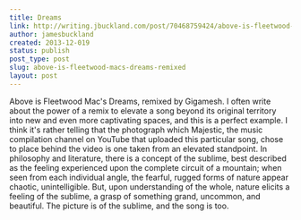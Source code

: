 ```yaml
---
title: Dreams
link: http://writing.jbuckland.com/post/70468759424/above-is-fleetwood-macs-dreams-remixed
author: jamesbuckland
created: 2013-12-019
status: publish
post_type: post
slug: above-is-fleetwood-macs-dreams-remixed
layout: post
---
```



Above is Fleetwood Mac's Dreams, remixed by Gigamesh. I often write about the power of a remix to elevate a song beyond its original territory into new and even more captivating spaces, and this is a perfect example.
I think it's rather telling that the photograph which Majestic, the music compilation channel on YouTube that uploaded this particular song, chose to place behind the video is one taken from an elevated standpoint.
In philosophy and literature, there is a concept of the sublime, best described as the feeling experienced upon the complete circuit of a mountain; when seen from each individual angle, the fearful, rugged forms of nature appear chaotic, unintelligible. But, upon understanding of the whole, nature elicits a feeling of the sublime, a grasp of something grand, uncommon, and beautiful.
The picture is of the sublime, and the song is too.